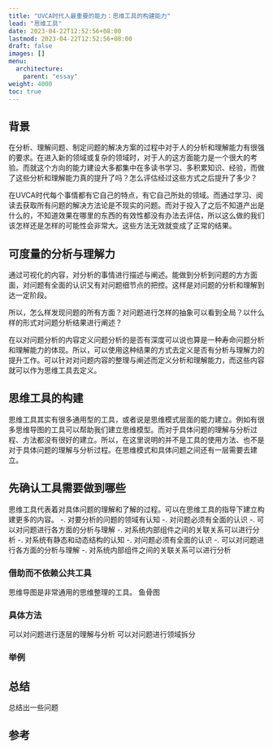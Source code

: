 ```yaml
---
title: "UVCA时代人最重要的能力：思维工具的构建能力"
lead: "思维工具"
date: 2023-04-22T12:52:56+08:00
lastmod: 2023-04-22T12:52:56+08:00
draft: false
images: []
menu:
  architecture:
    parent: "essay"
weight: 4000
toc: true
---
```


## 背景
在分析、理解问题、制定问题的解决方案的过程中对于人的分析和理解能力有很强的要求。在进入新的领域或复杂的领域时，对于人的这方面能力是一个很大的考验。而就这个方向的能力建设大多都集中在多读书学习、多积累知识、经验，而做了这些分析和理解能力真的提升了吗？怎么评估经过这些方式之后提升了多少？

在UVCA时代每个事情都有它自己的特点，有它自己所处的领域。而通过学习、阅读去获取所有问题的解决方法论是不现实的问题。而对于投入了之后不知道产出是什么的，不知道效果在哪里的东西的有效性都没有办法去评估，所以这么做的我们该怎样还是怎样的可能性会非常大。这些方法无效就变成了正常的结果。

## 可度量的分析与理解力
通过可视化的内容，对分析的事情进行描述与阐述。能做到分析到问题的方方面面，对问题有全面的认识又有对问题细节点的把控。这样是对问题的分析和理解到达一定阶段。

所以，怎么样发现问题的所有方面？对问题进行怎样的抽象可以看到全局？以什么样的形式对问题分析结果进行阐述？

在以对问题分析的内容定义问题分析的是否有深度可以说也算是一种寿命问题分析和理解能力的体现。所以，可以使用这种结果的方式去定义是否有分析与理解力的提升工作。可以针对对问题内容的整理与阐述而定义分析和理解能力，而这些内容就可以作为思维工具去定义。

## 思维工具的构建
思维工具其实有很多通用型的工具，或者说是思维模式层面的能力建立。例如有很多思维导图的工具可以帮助我们建立思维模型。而对于具体问题的理解与分析过程、方法都没有很好的建立。所以，在这里说明的并不是工具的使用方法、也不是对于具体问题的理解与分析过程。在思维模式和具体问题之间还有一层需要去建立。

## 先确认工具需要做到哪些
思维工具代表着对具体问题的理解和了解的过程。可以在思维工具的指导下建立构建更多的内容。
-. 对要分析的问题的领域有认知
-. 对问题必须有全面的认识
-. 可以对问题进行各方面的分析与理解
-. 对系统内部组件之间的关联关系可以进行分析
-. 对系统有静态和动态结构的认知
-. 对问题必须有全面的认识
-. 可以对问题进行各方面的分析与理解
-. 对系统内部组件之间的关联关系可以进行分析

### 借助而不依赖公共工具
思维导图是非常通用的思维整理的工具。
鱼骨图

### 具体方法
可以对问题进行逐层的理解与分析
可以对问题进行领域拆分

### 举例


## 总结
总结出一些问题

## 参考